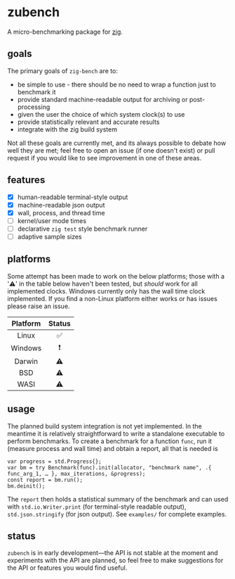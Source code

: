 # zubench

A micro-benchmarking package for [zig](https://ziglang.org).

## goals

The primary goals of `zig-bench` are to:

  - be simple to use - there should be no need to wrap a function just to benchmark it
  - provide standard machine-readable output for archiving or post-processing
  - given the user the choice of which system clock(s) to use
  - provide statistically relevant and accurate results
  - integrate with the zig build system

Not all these goals are currently met, and its always possible to debate how well they are met; feel free to open an issue (if one doesn't exist) or pull request if you would like to see improvement in one of these areas.

## features

  - [x] human-readable terminal-style output
  - [x] machine-readable json output
  - [x] wall, process, and thread time
  - [ ] kernel/user mode times
  - [ ] declarative `zig test` style benchmark runner
  - [ ] adaptive sample sizes

## platforms

Some attempt has been made to work on the below platforms; those with a '️️️️️⚠️' in the table below haven't been tested, but _should_ work for all implemented clocks. Windows currently only has the wall time clock implemented. If you find a non-Linux platform either works or has issues please raise an issue.

| Platform | Status |
| :------: | :----: |
|   Linux  |   ✅   |
|  Windows |   ❗   |
|  Darwin  |   ⚠️    |
|    BSD   |   ⚠️    |
|   WASI   |   ⚠️    |

## usage

The planned build system integration is not yet implemented. In the meantime it is relatively straightforward to write a standalone executable to perform benchmarks. To create a benchmark for a function `func`, run it (measure process and wall time) and obtain a report, all that is needed is

```zig
var progress = std.Progress{};
var bm = try Benchmark(func).init(allocator, "benchmark name", .{ func_arg_1, … }, max_iterations, &progress);
const report = bm.run();
bm.deinit();
```

The `report` then holds a statistical summary of the benchmark and can used with `std.io.Writer.print` (for terminal-style readable output), `std.json.stringify` (for json output). See `examples/` for complete examples.

## status

`zubench` is in early development—the API is not stable at the moment and experiments with the API are planned, so feel free to make suggestions for the API or features you would find useful.
